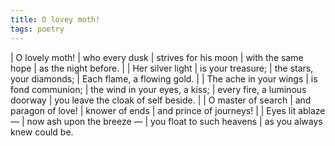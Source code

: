 ```yaml
---
title: O lovey moth!
tags: poetry
---
```


| O lovely moth!
| who every dusk
| strives for his moon
| with the same hope
| as the night before.
|
| Her silver light
| is your treasure;
| the stars, your diamonds;
| Each flame, a flowing gold.
|
| The ache in your wings
| is fond communion;
| the wind in your eyes, a kiss;
| every fire, a luminous doorway
| you leave the cloak of self beside.
|
| O master of search
| and paragon of love!
| knower of ends
| and prince of journeys!
|
| Eyes lit ablaze —
| now ash upon the breeze —
| you float to such heavens
| as you always knew could be.
